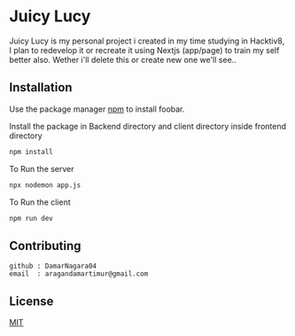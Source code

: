# Juicy Lucy

Juicy Lucy is my personal project i created in my time studying in Hacktiv8, I plan to redevelop it or recreate it using Nextjs (app/page) to train my self better also. Wether i'll delete this or create new one we'll see..

## Installation

Use the package manager [npm](https://www.npmjs.com/) to install foobar.

Install the package in Backend directory and client directory inside frontend directory
```bash
npm install
```

To Run the server
```bash
npx nodemon app.js
```
To Run the client
```bash
npm run dev
```

## Contributing

```
github : DamarNagara04
email  : aragandamartimur@gmail.com
```

## License

[MIT](https://choosealicense.com/licenses/mit/)
